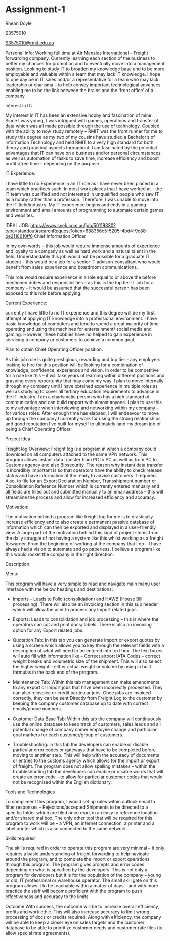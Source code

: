 # Assignment-1



Rhean Doyle

S3575010

S3575010@rmit.edu.au


Personal Info:
Working full time at Air Menzies International – Freight forwarding company. Currently learning each section of the business to better my chances for promotion and to eventually move into a management position. Looking to study IT to broaden my knowledge base and to be more employable and valuable within a team that may lack IT knowledge. I hope to one day be in IT sales and/or a representative for a team who may lack leadership or charisma – to help convey important technological advances enabling me to be the link between the brains and the ‘front office’ of a company.

<bold> Interest in IT:

My interest in IT has been an extensive hobby and fascination of mine. Since I was young, I was intrigued with games, operations and transfer of data which was all made possible through the use of technology. Coupled with the ability to now study remotely – RMIT was the front runner for me to study this degree as my two of my cousins have studied a Bachelor’s of Information Technology and held RMIT to a very high standard for both theory and practical aspects throughout. I am fascinated by the potential advantages that IT can have on a business and/or personal circumstances as well as automation of tasks to save time, increase efficiency and boost profits/free time – depending on the purpose.

IT Experience:

I have little to no Experience in an IT role as I have never been placed in a team which practices such. In most work places that I have worked at – the IT team was qualified and not interested in unqualified people who saw IT as a hobby rather than a profession. Therefore, I was unable to move into the IT field/industry. My IT experience begins and ends in a gaming environment and small amounts of programming to automate certain games and websites.








IDEAL JOB:
https://www.seek.com.au/job/50119830?type=standout#searchRequestToken=688356c5-5205-4bd4-9c88-be2118610ff6
Chief Information Officer
 


In my own words – this job would require immense amounts of experience and loyalty to a company as well as hard work and a natural talent in the field. Understandably this job would not be possible for a graduate IT student – this would be a job for a senior IT advisor/ consultant who would benefit from sales experience and boardroom communications. 


This role would require experience in a role equal to or above the before mentioned duties and responsibilities – as this is the top tier IT job for a company – it would be assumed that the successful person has been exposed to this role before applying.


Current Experience:


currently I have little to no IT experience and this degree will be my first attempt at applying IT knowledge into a professional environment. I have basic knowledge of computers and tend to spend a great majority of time operating and using the machines for entertainment/ social media and gaming. However, these hobbies have no helped to gain experience in servicing a company or customers to achieve a common goal.



Plan to obtain Chief Operating Officer position:

As this job role is quite prestigious, rewarding and top tier - any employers looking to hire for this position will be looking for a combination of knowledge, confidence, experience and vision. In order to be competitive for a role like this – it will take years of learning within different positions and grasping every opportunity that may come my way. I plan to move internally through my company until I have obtained experience in multiple roles as well as studying to cover all tertiary education requirements to advance in the IT industry. I am a charismatic person who has a high standard of communication and can build rapport with almost anyone. I plan to use this to my advantage when interviewing and networking within my company – for various roles. After enough time has elapsed, I will endeavour to move up through the company I currently work for using the strong relationships and good reputation I’ve built for myself to ultimately land my dream job of being a Chief Operating Officer.



Project Idea

Freight log
Overview: 
Freight log is a program in which a company could download on all computers attached to the same
VPN network. This program allows instant data transfer from PC to PC as well as from PC to Customs
agency and also Biosecurity. The reason why instant data transfer is incredibly important is so that
operators have the ability to check release status and have information at the ready to advise
customers if required. Also, to file for an Export Declaration Number, Transshipment number or Consolidation Reference Number which is currently entered manually and all fields are filled out and submitted manually to an email address – this will streamline the process and allow for increased efficiency and accuracy.



Motivation:

The motivation behind a program like freight log for me is to drastically increase efficiency and to also create a permanent passive database of information which can then be exported and displayed in a user-friendly view. A large part of the motivation behind this kind of project stems from the daily struggle of not having a system like this whilst working as a freight forwarder. From the beginning of working at the company that I do – I have always had a vision to automate and go paperless. I believe a program like this would rocket the company in the right direction.


Description


Menu:

This program will have a very simple to read and navigate main menu user interface with the below headings and destinations:

-	Imports – Leads to Folio (consolidation) and HAWB (House Bill processing). There will also be an invoicing section in this sub header which will allow the user to process any Import related jobs.

-	Exports: Leads to consolidation and job processing – this is where the operators can cut and print docs/ labels. There is also an invoicing option for any Export related jobs.

-	Quotation Tab: In this tab you can generate import or export quotes by using a screen which allows you to key through the relevant fields with a description of what will need to be entered into text box. The text boxes will auto fill with information like – Correct airport IATA Codes – correct weight breaks and volumetric size of the shipment. This will also select the higher weight – either actual weight or volume by using in built formulas in the back end of the program.

-	Maintenance Tab: Within this tab management can make amendments to any export or import jobs that have been incorrectly processed. They can also reinvoice or credit particular jobs. Once jobs are invoiced correctly, they can be sent Directly from Freight Log to the customer by keeping the company customer database up to date with correct emails/phone numbers.

-	Customer Data Base Tab: Within this tab the company will continuously use the online database to keep track of customers, sales leads and all potential change of company name/ employee change and particular goal markers for each customer/group of customers.

-	Troubleshooting: in this tab the developers can enable or disable particular error codes or gateways that have to be completed before moving to another step. This will help with the accuracy of documents or entries to the customs agency which allows for the import or export of freight. The program does not allow spelling mistakes – within the troubleshooting tab the developers can enable or disable words that will create an error code – to allow for particular customer codes that would not be recognized within the English dictionary.



Tools and Technologies

To compliment this program, I would set up rules within outlook email to filter responses –
Rejections/accepted Shipments to be directed to a specific folder which are filed once read, in an
easy to reference location and/or shared mailbox. The only other tool that will be required for this program to work will be – a VPN, an internet connection, a printer and a label printer which is also connected to the same network.



Skills required

The skills required in order to operate this program are very minimal – It only requires a basic understanding of freight forwarding to help navigate around the program, and to complete the import or export operations through this program. The program gives prompts and error codes depending on what is specified by the developers. This is not only a program for developers but it is for the population of the company – young or old, IT professional or warehouse operator. The small skill gate on this program allows it to be teachable within a matter of days – and with more practice the staff will become proficient with the program to push effectiveness and accuracy to the limits.



Outcome
With success, the outcome will be to increase overall efficiency, profits and work ethic. This will also increase accuracy to limit wrong processing of docs or credits required. Along with efficiency, the company will be able to keep a closer eye on sales targets and the customer database to be able to prioritize customer needs and customer rate files (to allow special rate agreements). 

